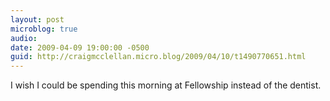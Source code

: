 ```yaml
---
layout: post
microblog: true
audio: 
date: 2009-04-09 19:00:00 -0500
guid: http://craigmcclellan.micro.blog/2009/04/10/t1490770651.html
---
```

I wish I could be spending this morning at Fellowship instead of the dentist.
